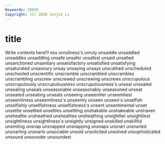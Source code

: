 ```yaml
---
Keywords: 10935
Copyright: (C) 2020 Junjie Li
---
```


# title

Write contents here!!!
ess 
unruliness's 
unruly 
unsaddle 
unsaddled 
unsaddles 
unsaddling 
unsafe
unsafer 
unsafest 
unsaid 
unsalted 
unsanctioned 
unsanitary 
unsatisfactory 
unsatisfied 
unsatisfying 
unsaturated
unsavoury 
unsay 
unsaying 
unsays 
unscathed 
unscheduled 
unschooled 
unscientific 
unscramble 
unscrambled
unscrambles 
unscrambling 
unscrew 
unscrewed 
unscrewing 
unscrews 
unscrupulous 
unscrupulously 
unscrupulousness 
unscrupulousness's
unseal 
unsealed 
unsealing 
unseals 
unseasonable 
unseasonably 
unseasoned 
unseat 
unseated 
unseating
unseats 
unseeing 
unseemlier 
unseemliest 
unseemliness 
unseemliness's 
unseemly 
unseen 
unseen's 
unselfish
unselfishly 
unselfishness 
unselfishness's 
unsent 
unsentimental 
unset 
unsettle 
unsettled 
unsettles 
unsettling
unshakable 
unshakeable 
unshaven 
unsheathe 
unsheathed 
unsheathes 
unsheathing 
unsightlier 
unsightliest 
unsightliness
unsightliness's 
unsightly 
unsigned 
unskilled 
unskillful 
unsmiling 
unsnap 
unsnapped 
unsnapping 
unsnaps
unsnarl 
unsnarled 
unsnarling 
unsnarls 
unsociable 
unsold 
unsolicited 
unsolved 
unsophisticated 
unsound
unsounder 
unsoundest 
